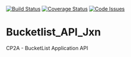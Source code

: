 [![Build Status](https://travis-ci.org/jacksono/Bucketlist_API_Jxn.svg?branch=develop)](https://travis-ci.org/jacksono/Bucketlist_API_Jxn)
[![Coverage Status](https://coveralls.io/repos/github/jacksono/Bucketlist_API_Jxn/badge.svg?branch=master)](https://coveralls.io/github/jacksono/Bucketlist_API_Jxn?branch=develop)
[![Code Issues](https://www.quantifiedcode.com/api/v1/project/8e4ded420a0c437da424430ddbca1ac3/badge.svg)](https://www.quantifiedcode.com/app/project/8e4ded420a0c437da424430ddbca1ac3)


# Bucketlist_API_Jxn
CP2A - BucketList Application API

